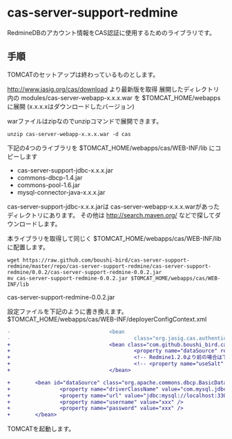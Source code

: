 cas-server-support-redmine
==========================

RedmineDBのアカウント情報をCAS認証に使用するためのライブラリです。

手順
----

TOMCATのセットアップは終わっているものとします。

http://www.jasig.org/cas/download より最新版を取得
展開したディレクトリ内の
modules/cas-server-webapp-x.x.x.war
を $TOMCAT_HOME/webapps に展開
(x.x.x.xはダウンロードしたバージョン)

warファイルはzipなのでunzipコマンドで展開できます。

```
unzip cas-server-webapp-x.x.x.war -d cas
```

下記の4つのライブラリを
$TOMCAT_HOME/webapps/cas/WEB-INF/lib にコピーします

* cas-server-support-jdbc-x.x.x.jar
* commons-dbcp-1.4.jar
* commons-pool-1.6.jar
* mysql-connector-java-x.x.x.jar

cas-server-support-jdbc-x.x.x.jarは
cas-server-webapp-x.x.x.warがあったディレクトリにあります。
その他は http://search.maven.org/ などで探してダウンロードします。

本ライブラリを取得して同じく
$TOMCAT_HOME/webapps/cas/WEB-INF/lib に配置します。

```
wget https://raw.github.com/boushi-bird/cas-server-support-redmine/master/repo/cas-server-support-redmine/cas-server-support-redmine/0.0.2/cas-server-support-redmine-0.0.2.jar
mv cas-server-support-redmine-0.0.2.jar $TOMCAT_HOME/webapps/cas/WEB-INF/lib
```
cas-server-support-redmine-0.0.2.jar

設定ファイルを下記のように書き換えます。
$TOMCAT_HOME/webapps/cas/WEB-INF/deployerConfigContext.xml

```diff
-                                <bean
-                                        class="org.jasig.cas.authentication.handler.support.SimpleTestUsernamePasswordAuthenticationHandler" />
+                                <bean class="com.github.boushi_bird.cas.adaptors.jdbc.RedmineAuthenticationHandler">
+                                        <property name="dataSource" ref="dataSource" />
+                                        <!-- Redmine1.2.0より前の場合は下記設定が必要 -->
+                                        <!-- <property name="useSalt" value="false" /> -->
+                                </bean>

+        <bean id="dataSource" class="org.apache.commons.dbcp.BasicDataSource">
+                <property name="driverClassName" value="com.mysql.jdbc.Driver" />
+                <property name="url" value="jdbc:mysql://localhost:3306/redmine" />
+                <property name="username" value="xxx" />
+                <property name="password" value="xxx" />
+        </bean>

```

TOMCATを起動します。
